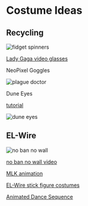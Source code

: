 
# Costume Ideas

## Recycling

![fidget spinners](https://scontent-iad3-1.cdninstagram.com/vp/81a82af99c8cf4e8b72803c857c985e7/5C3E9FED/t51.2885-15/e35/22858438_1391551764287071_26004725602189312_n.jpg)

[Lady Gaga video glasses](https://vimeo.com/7376241)  

NeoPixel Goggles  

![plague doctor](https://scontent-iad3-1.cdninstagram.com/vp/2ae8d6f148625a97eb47062d122f8ea2/5C527D15/t51.2885-15/e15/10731510_554235268011679_597900507_n.jpg)

Dune Eyes  

[tutorial](https://learn.adafruit.com/led-eye-prosthetic-tutorial)  

![dune eyes](https://cdn-learn.adafruit.com/assets/assets/000/019/905/medium800/components_1011043_10151545231088381_65360295_n.jpg?1411702948)


## EL-Wire  

![no ban no wall](https://scontent-iad3-1.cdninstagram.com/vp/6989ec116b07c0199769ac0a7d5ff2ca/5C510F0F/t51.2885-15/e35/16123967_254921391599306_437620093304700928_n.jpg)

[no ban no wall video](https://scontent-iad3-1.cdninstagram.com/vp/6ffd72ef69941a067cecf1928f28b399/5BB70B6A/t50.2886-16/16505300_296238727457873_1585638132533952512_n.mp4)

[MLK animation](https://www.youtube.com/watch?v=SqkgxkdtZH0)

[EL-Wire stick figure costumes](https://www.youtube.com/watch?v=z1WobAXECfE)

[Animated Dance Sequence](https://www.youtube.com/watch?v=E8Ecz_sntDo)